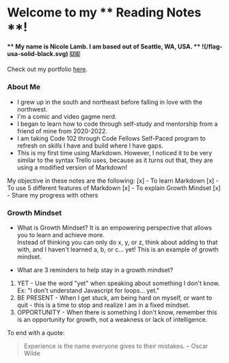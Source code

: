 # Welcome to my ** Reading Notes **!

#### ** My name is __Nicole Lamb__. I am based out of Seattle, WA, USA. ** !(/flag-usa-solid-black.svg) :us:
Check out my portfolio [here](https://github.com/Nicole-Lamb).

### About Me
- I grew up in the south and northeast before falling in love with the northwest.
- I'm a comic and video gagme nerd.
- I began to learn how to code through self-study and mentorship from a friend of mine from 2020-2022. 
- I am taking Code 102 through Code Fellows Self-Paced program to refresh on skills I have and build where I have gaps. 
- This is my first time using Markdown. However, I noticed it to be very similar to the syntax Trello uses, because as it turns out that, they are using a modified version of Markdown!

My objective in these notes are the following:
[x] - To learn Markdown
[x] - To use 5 different features of Markdown
[x] - To explain Growth Mindset
[x] - Share my progress with others

### Growth Mindset
- What is Growth Mindset?
It is an empowering perspective that allows you to learn and achieve more.  
Instead of thinking you can only do x, y, or z, think about adding to that with, and I haven't learned a, b, or c... yet! 
This is an example of growth mindset.

- What are 3 reminders to help stay in a growth mindset?
1. YET - Use the word "yet" when speaking about something I don't know. Ex: "I don't understand Javascript for loops... yet."
2. BE PRESENT - When I get stuck, am being hard on myself, or want to quit - this is a time to stop and realize I am in a fixed mindset.
3. OPPORTUNITY - When there is something I don't know, remember this is an opportunity for growth, not a weakness or lack of intelligence.

To end with a quote:
> Experience is the name everyone gives to their mistakes. – Oscar Wilde
